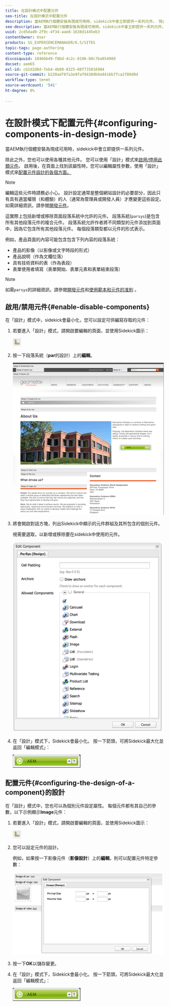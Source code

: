 ```yaml
---
title: 在設計模式中配置元件
seo-title: 在設計模式中配置元件
description: 當AEM執行個體安裝為現成可用時，sidekick中會立即提供一系列元件。 除此之外，您也可以使用各種其他元件。 您可以使用「設計」模式來啟用/停用此類元件。
seo-description: 當AEM執行個體安裝為現成可用時，sidekick中會立即提供一系列元件。 除此之外，您也可以使用各種其他元件。 您可以使用「設計」模式來啟用/停用此類元件。
uuid: 2cd5dad0-2f9c-4f34-aae8-1638d1445eb3
contentOwner: User
products: SG_EXPERIENCEMANAGER/6.5/SITES
topic-tags: page-authoring
content-type: reference
discoiquuid: 10466b49-f8bd-4c2c-8106-b0c7ba054989
docset: aem65
exl-id: cb2d2d0d-feb4-4b89-8325-80f735816904
source-git-commit: b220adf6fa3e9faf94389b9a9416b7fca2f89d9d
workflow-type: tm+mt
source-wordcount: '541'
ht-degree: 0%

---
```


# 在設計模式下配置元件{#configuring-components-in-design-mode}

當AEM執行個體安裝為現成可用時，sidekick中會立即提供一系列元件。

除此之外，您也可以使用各種其他元件。 您可以使用「設計」模式來[啟用/停用此類元件](#enabledisablecomponentsusingdesignmode)。 啟用後，在頁面上找到該屬性時，您可以編輯屬性參數，使用「設計」模式來[配置元件設計的各個方面。](#configuringcomponentsusingdesignmode)

>[!NOTE]
>
>編輯這些元件時請務必小心。 設計設定通常是整個網站設計的必要部分，因此只有具有適當權限（和體驗）的人（通常為管理員或開發人員）才應變更這些設定。 如需詳細資訊，請參閱[開發元件](/help/sites-developing/components.md)。

這實際上包括新增或移除頁面段落系統中允許的元件。 段落系統(`parsys`)是包含所有其他段落元件的複合元件。 段落系統允許作者將不同類型的元件添加到頁面中，因為它包含所有其他段落元件。 每個段落類型都以元件的形式表示。

例如，產品頁面的內容可能包含包含下列內容的段落系統：

* 產品的影像（以影像或文字時段的形式）
* 產品說明（作為文欄位落）
* 具有技術資料的表（作為表段）
* 表單使用者填寫（表單開始、表單元素和表單結束段落）

>[!NOTE]
>
>如需`parsys`的詳細資訊，請參閱[開發元件](/help/sites-developing/components.md#paragraphsystem)和[使用範本和元件的准則](/help/sites-developing/dev-guidelines-bestpractices.md#guidelines-for-using-templates-and-components) 。

## 啟用/禁用元件{#enable-disable-components}

在「設計」模式中，sidekick會最小化，您可以設定可供編寫存取的元件：

1. 若要進入「設計」模式，請開啟要編輯的頁面，並使用Sidekick圖示：

   ![](do-not-localize/chlimage_1.png)

1. 按一下段落系統（**par**&#x200B;的設計）上的&#x200B;**編輯**。

   ![screen_shot_2012-02-08at102726am](assets/screen_shot_2012-02-08at102726am.png)

1. 將會開啟對話方塊，列出Sidekick中顯示的元件群組及其所包含的個別元件。

   視需要選取，以新增或移除要在sidekick中使用的元件。

   ![screen_shot_2012-02-08at103407am](assets/screen_shot_2012-02-08at103407am.png)

1. 在「設計」模式下，Sidekick會最小化。 按一下箭頭，可將Sidekick最大化並返回「編輯模式」：

   ![](do-not-localize/sidekick-collapsed.png)

## 配置元件{#configuring-the-design-of-a-component}的設計

在「設計」模式中，您也可以為個別元件設定屬性。 每個元件都有其自己的參數，以下示例顯示&#x200B;**Image**&#x200B;元件：

1. 若要進入「設計」模式，請開啟要編輯的頁面，並使用Sidekick圖示：

   ![](do-not-localize/chlimage_1-1.png)

1. 您可以設定元件的設計。

   例如，如果按一下影像元件（**影像設計**）上的&#x200B;**編輯**，則可以配置元件特定參數：

   ![chlimage_1-5](assets/chlimage_1-5.png)

1. 按一下&#x200B;**OK**&#x200B;以儲存變更。

1. 在「設計」模式下，Sidekick會最小化。 按一下箭頭，可將Sidekick最大化並返回「編輯模式」：

   ![](do-not-localize/sidekick-collapsed-1.png)
